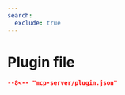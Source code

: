 ```yaml
---
search:
  exclude: true
---
```


# Plugin file

```` json title="Plugin configuration file"
--8<-- "mcp-server/plugin.json"
````
